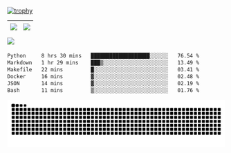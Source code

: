 [![trophy](https://github-profile-trophy.vercel.app/?username=ocss884&column=7)](https://github.com/ocss884)

| <img align="center" src="https://github-readme-stats.vercel.app/api?username=ocss884&show_icons=true&hide_border=true" /> | <img align="center" src="https://github-readme-streak-stats.herokuapp.com?user=ocss884&hide_border=true&date_format=M%20j%5B%2C%20Y%5D&ring=7EDDCF&fire=7EDDCF" /> |
| ------------------------------------------------------------ | ------------------------------------------------------------ |

![](https://komarev.com/ghpvc/?username=ocss884&color=brightgreen)

<!--START_SECTION:waka-->

```text
Python     8 hrs 30 mins   ███████████████████░░░░░░   76.54 %
Markdown   1 hr 29 mins    ███▒░░░░░░░░░░░░░░░░░░░░░   13.49 %
Makefile   22 mins         █░░░░░░░░░░░░░░░░░░░░░░░░   03.41 %
Docker     16 mins         ▓░░░░░░░░░░░░░░░░░░░░░░░░   02.48 %
JSON       14 mins         ▓░░░░░░░░░░░░░░░░░░░░░░░░   02.19 %
Bash       11 mins         ▒░░░░░░░░░░░░░░░░░░░░░░░░   01.76 %
```

<!--END_SECTION:waka-->

<p align="center">
   <img src="https://github.com/ocss884/ocss884/blob/output/github-snake.svg" alt="snake">
</p>
